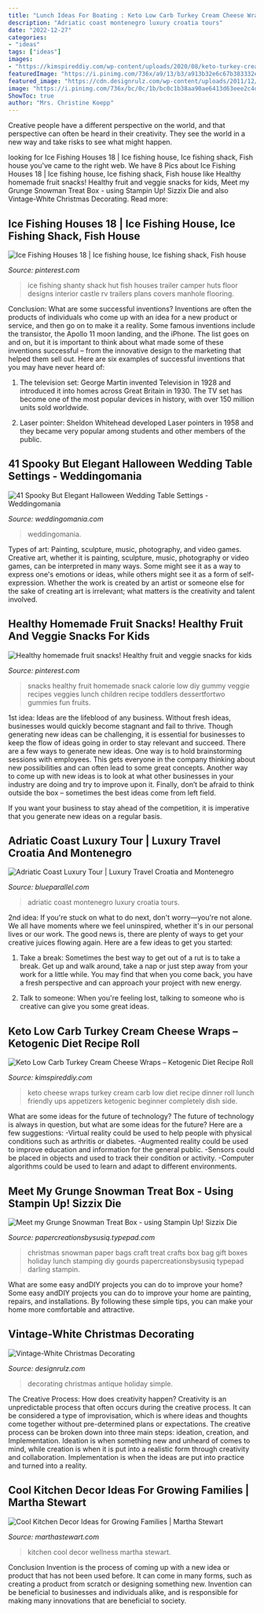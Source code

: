 ```yaml
---
title: "Lunch Ideas For Boating : Keto Low Carb Turkey Cream Cheese Wraps – Ketogenic Diet Recipe Roll"
description: "Adriatic coast montenegro luxury croatia tours"
date: "2022-12-27"
categories:
- "ideas"
tags: ["ideas"]
images:
- "https://kimspireddiy.com/wp-content/uploads/2020/08/keto-turkey-cream-cheese-wraps-1.jpg"
featuredImage: "https://i.pinimg.com/736x/a9/13/b3/a913b32e6c67b383332ef75eccea26a9.jpg"
featured_image: "https://cdn.designrulz.com/wp-content/uploads/2011/12/1233728_t0X781u8_c.jpg"
image: "https://i.pinimg.com/736x/bc/0c/1b/bc0c1b38aa90ae6413d63eee2c4d401c.jpg"
ShowToc: true
author: "Mrs. Christine Koepp"
---
```



Creative people have a different perspective on the world, and that perspective can often be heard in their creativity. They see the world in a new way and take risks to see what might happen.

	

		
looking for Ice Fishing Houses 18 | Ice fishing house, Ice fishing shack, Fish house you've came to the right web. We have 8 Pics about Ice Fishing Houses 18 | Ice fishing house, Ice fishing shack, Fish house like Healthy homemade fruit snacks! Healthy fruit and veggie snacks for kids, Meet my Grunge Snowman Treat Box - using Stampin Up! Sizzix Die and also Vintage-White Christmas Decorating. Read more:
		
    
## Ice Fishing Houses 18 | Ice Fishing House, Ice Fishing Shack, Fish House

<img loading=lazy src="https://i.pinimg.com/736x/bc/0c/1b/bc0c1b38aa90ae6413d63eee2c4d401c.jpg" onerror="this.onerror=null;this.src='https://tse3.mm.bing.net/th?id=OIP.Yyv8GqPJw-Wp_paZcULAhQHaFi&amp;pid=15.1';" alt="Ice Fishing Houses 18 | Ice fishing house, Ice fishing shack, Fish house">

_Source: pinterest.com_

>ice fishing shanty shack hut fish houses trailer camper huts floor designs interior castle rv trailers plans covers manhole flooring. 

	

Conclusion: What are some successful inventions?
Inventions are often the products of individuals who come up with an idea for a new product or service, and then go on to make it a reality. Some famous inventions include the transistor, the Apollo 11 moon landing, and the iPhone. The list goes on and on, but it is important to think about what made some of these inventions successful – from the innovative design to the marketing that helped them sell out. Here are six examples of successful inventions that you may have never heard of:
1. The television set: George Martin invented Television in 1928 and introduced it into homes across Great Britain in 1930. The TV set has become one of the most popular devices in history, with over 150 million units sold worldwide.

2. Laser pointer: Sheldon Whitehead developed Laser pointers in 1958 and they became very popular among students and other members of the public.

    
## 41 Spooky But Elegant Halloween Wedding Table Settings - Weddingomania

<img loading=lazy src="https://i.weddingomania.com/spooky-but-elegant-halloween-wedding-table-settings-41.jpg" onerror="this.onerror=null;this.src='https://tse4.mm.bing.net/th?id=OIP.myKyFaysoZW37rpfJ7Hh5wHaLH&amp;pid=15.1';" alt="41 Spooky But Elegant Halloween Wedding Table Settings - Weddingomania">

_Source: weddingomania.com_

>weddingomania. 

	

Types of art: Painting, sculpture, music, photography, and video games.
Creative art, whether it is painting, sculpture, music, photography or video games, can be interpreted in many ways. Some might see it as a way to express one's emotions or ideas, while others might see it as a form of self-expression. Whether the work is created by an artist or someone else for the sake of creating art is irrelevant; what matters is the creativity and talent involved.

    
## Healthy Homemade Fruit Snacks! Healthy Fruit And Veggie Snacks For Kids

<img loading=lazy src="https://i.pinimg.com/736x/a9/13/b3/a913b32e6c67b383332ef75eccea26a9.jpg" onerror="this.onerror=null;this.src='https://tse3.mm.bing.net/th?id=OIP.ImmthtE7Ss8_JK0q57tuCgAAAA&amp;pid=15.1';" alt="Healthy homemade fruit snacks! Healthy fruit and veggie snacks for kids">

_Source: pinterest.com_

>snacks healthy fruit homemade snack calorie low diy gummy veggie recipes veggies lunch children recipe toddlers dessertfortwo gummies fun fruits. 

	

1st idea:
Ideas are the lifeblood of any business. Without fresh ideas, businesses would quickly become stagnant and fail to thrive. Though generating new ideas can be challenging, it is essential for businesses to keep the flow of ideas going in order to stay relevant and succeed.
There are a few ways to generate new ideas. One way is to hold brainstorming sessions with employees. This gets everyone in the company thinking about new possibilities and can often lead to some great concepts. Another way to come up with new ideas is to look at what other businesses in your industry are doing and try to improve upon it. Finally, don’t be afraid to think outside the box – sometimes the best ideas come from left field.

If you want your business to stay ahead of the competition, it is imperative that you generate new ideas on a regular basis.

    
## Adriatic Coast Luxury Tour | Luxury Travel Croatia And Montenegro

<img loading=lazy src="https://www.blueparallel.com/wp-content/uploads/2018/11/03-15-1800x1180.jpg" onerror="this.onerror=null;this.src='https://tse2.mm.bing.net/th?id=OIP.pm8ElbCUchOYtxiJvHZ24gHaE2&amp;pid=15.1';" alt="Adriatic Coast Luxury Tour | Luxury Travel Croatia and Montenegro">

_Source: blueparallel.com_

>adriatic coast montenegro luxury croatia tours. 

	

2nd idea:
If you're stuck on what to do next, don't worry—you're not alone. We all have moments where we feel uninspired, whether it's in our personal lives or our work. The good news is, there are plenty of ways to get your creative juices flowing again.
Here are a few ideas to get you started:

1. Take a break: Sometimes the best way to get out of a rut is to take a break. Get up and walk around, take a nap or just step away from your work for a little while. You may find that when you come back, you have a fresh perspective and can approach your project with new energy.

2. Talk to someone: When you're feeling lost, talking to someone who is creative can give you some great ideas.

    
## Keto Low Carb Turkey Cream Cheese Wraps – Ketogenic Diet Recipe Roll

<img loading=lazy src="https://kimspireddiy.com/wp-content/uploads/2020/08/keto-turkey-cream-cheese-wraps-1.jpg" onerror="this.onerror=null;this.src='https://tse2.mm.bing.net/th?id=OIP.HhoNLrCuIxkVR_wogDxoqQHaLH&amp;pid=15.1';" alt="Keto Low Carb Turkey Cream Cheese Wraps – Ketogenic Diet Recipe Roll">

_Source: kimspireddiy.com_

>keto cheese wraps turkey cream carb low diet recipe dinner roll lunch friendly ups appetizers ketogenic beginner completely dish side. 

	

What are some ideas for the future of technology?
The future of technology is always in question, but what are some ideas for the future? Here are a few suggestions: 
-Virtual reality could be used to help people with physical conditions such as arthritis or diabetes. 
-Augmented reality could be used to improve education and information for the general public. 
-Sensors could be placed in objects and used to track their condition or activity. 
-Computer algorithms could be used to learn and adapt to different environments.

    
## Meet My Grunge Snowman Treat Box - Using Stampin Up! Sizzix Die

<img loading=lazy src="https://papercreationsbysusiq.typepad.com/.a/6a01156f68cd0b970c0147e038ee90970b-600wi" onerror="this.onerror=null;this.src='https://tse4.mm.bing.net/th?id=OIP.pKWLgluAQObXNGmFhh1UfgHaJ4&amp;pid=15.1';" alt="Meet my Grunge Snowman Treat Box - using Stampin Up! Sizzix Die">

_Source: papercreationsbysusiq.typepad.com_

>christmas snowman paper bags craft treat crafts box bag gift boxes holiday lunch stamping diy gourds papercreationsbysusiq typepad darling stampin. 

	

What are some easy andDIY projects you can do to improve your home?
Some easy andDIY projects you can do to improve your home are painting, repairs, and installations. By following these simple tips, you can make your home more comfortable and attractive.

    
## Vintage-White Christmas Decorating

<img loading=lazy src="https://cdn.designrulz.com/wp-content/uploads/2011/12/1233728_t0X781u8_c.jpg" onerror="this.onerror=null;this.src='https://tse3.mm.bing.net/th?id=OIP.8bQKVB4zUYFVfA1ZhtPQ8gHaKj&amp;pid=15.1';" alt="Vintage-White Christmas Decorating">

_Source: designrulz.com_

>decorating christmas antique holiday simple. 

	

The Creative Process: How does creativity happen?
Creativity is an unpredictable process that often occurs during the creative process. It can be considered a type of improvisation, which is where ideas and thoughts come together without pre-determined plans or expectations. The creative process can be broken down into three main steps: ideation, creation, and Implementation. Ideation is when something new and unheard of comes to mind, while creation is when it is put into a realistic form through creativity and collaboration. Implementation is when the ideas are put into practice and turned into a reality.

    
## Cool Kitchen Decor Ideas For Growing Families | Martha Stewart

<img loading=lazy src="https://assets.marthastewart.com/styles/wmax-1500/d3/04a/04a.jpg?itok=6aFt4FVM" onerror="this.onerror=null;this.src='https://tse4.mm.bing.net/th?id=OIP.C1v78M_hWymE7mCh3x4aNQHaKh&amp;pid=15.1';" alt="Cool Kitchen Decor Ideas for Growing Families | Martha Stewart">

_Source: marthastewart.com_

>kitchen cool decor wellness martha stewart. 

	

Conclusion
Invention is the process of coming up with a new idea or product that has not been used before. It can come in many forms, such as creating a product from scratch or designing something new. Invention can be beneficial to businesses and individuals alike, and is responsible for making many innovations that are beneficial to society.

